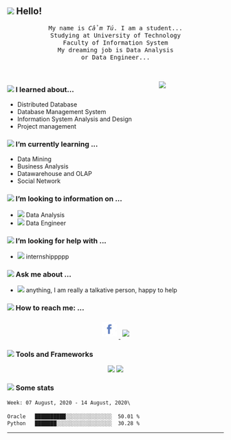 ## <img src="https://raw.githubusercontent.com/alexnaiman/alexnaiman/master/resources/welcomeglitch.gif" width="50px" /> Hello!

<p align="center" >
  <samp>
    My name is <em>Cẩm Tú</em>. I am a student...
  <br/> Studying at University of Technology
    <br/> Faculty of Information System
      <br/>
My dreaming job is Data Analysis
          <br/>
          or Data Engineer...
  </samp>
  <br/>
  <br/>
  <br/>
</p>

<img src="https://media.tenor.com/images/df8c44a1d20ab367fdcb21880985fd33/tenor.gif" align="right"  width="30%"/>

### <img src="https://raw.githubusercontent.com/alexnaiman/alexnaiman/master/resources/PusheenCompute.gif" width="70px" /> I learned about...
- Distributed Database
- Database Management System
- Information System Analysis and Design
- Project management


### <img src="https://raw.githubusercontent.com/alexnaiman/alexnaiman/master/resources/Confused_Dog.gif" height="50px" /> I’m currently learning ...
- Data Mining
- Business Analysis
- Datawarehouse and OLAP
- Social Network


### <img src="https://raw.githubusercontent.com/alexnaiman/alexnaiman/master/resources/pug_dance.gif" width="60px" /> I’m looking to information on ...
- <img src="https://raw.githubusercontent.com/alexnaiman/alexnaiman/master/resources/open_source.png" height="30px" /> Data Analysis
- <img src="https://raw.githubusercontent.com/alexnaiman/alexnaiman/master/resources/party_parrot.gif" height="35px" /> Data Engineer

### <img src="https://raw.githubusercontent.com/alexnaiman/alexnaiman/master/resources/cool_duck.gif" width="60px" /> I’m looking for help with ...
- <img src="https://raw.githubusercontent.com/alexnaiman/alexnaiman/master/resources/controller.png" width="30px" /> internshippppp

### <img src="https://raw.githubusercontent.com/alexnaiman/alexnaiman/master/resources/question.png" width="50px" />  Ask me about ...
- <img src="https://raw.githubusercontent.com/alexnaiman/alexnaiman/master/resources/chat.gif" height="35px" /> anything, I am really a talkative person, happy to help
 
### <img src="https://raw.githubusercontent.com/alexnaiman/alexnaiman/master/resources/bongocat.gif" width="50px" /> How to reach me: ...
<p align="center">
  <a href="https://www.facebook.com/ts.hee2002/">
    <img src="https://raw.githubusercontent.com/camtu837/camtu837/main/facebook-logo-icon-design-vector-png_124139.jpg" height="35px" style="margin: 5px;" />
  </a>
  <a href="mailto:20520837@gm.uit.edu.vn">
    <img src="https://raw.githubusercontent.com/alexnaiman/alexnaiman/master/resources/gmail.png" height="30px" style="margin: 5px;" />
  </a>
</p>

### <img src="https://raw.githubusercontent.com/alexnaiman/alexnaiman/master/resources/pickaxe.png" width="40px" /> Tools and Frameworks
<p align="center">
             <img src="https://raw.githubusercontent.com/alexnaiman/alexnaiman/master/resources/dev/python.svg" height="35px" style="vertical-align:top margin:6px 4px" />
             <img src="https://raw.githubusercontent.com/alexnaiman/alexnaiman/master/resources/dev/visualstudio_code.svg" height="35px" style="vertical-align:top margin:6px 4px"/>

</p>

### <img src="https://raw.githubusercontent.com/alexnaiman/alexnaiman/master/resources/stats.png" width="35px" /> Some stats

<!--START_SECTION:waka-->
```text
Week: 07 August, 2020 - 14 August, 2020\

Oracle   ██████████░░░░░░░░░░░░░░░  50.01 %
Python   ███████░░░░░░░░░░░░░░░░░░  30.28 %

```
<!--END_SECTION:waka-->

---
